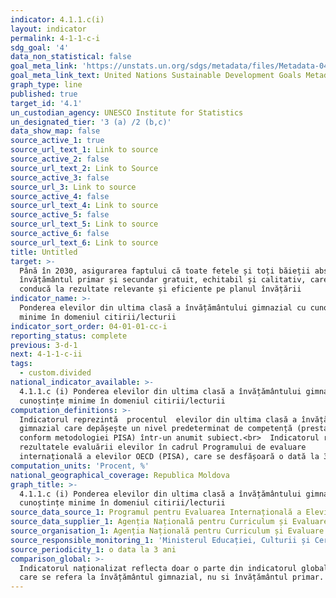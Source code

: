 ```yaml
---
indicator: 4.1.1.c(i)
layout: indicator
permalink: 4-1-1-c-i
sdg_goal: '4'
data_non_statistical: false
goal_meta_link: 'https://unstats.un.org/sdgs/metadata/files/Metadata-04-01-01.pdf'
goal_meta_link_text: United Nations Sustainable Development Goals Metadata (PDF 4.0 MB)
graph_type: line
published: true
target_id: '4.1'
un_custodian_agency: UNESCO Institute for Statistics
un_designated_tier: '3 (a) /2 (b,c)'
data_show_map: false
source_active_1: true
source_url_text_1: Link to source
source_active_2: false
source_url_text_2: Link to Source
source_active_3: false
source_url_3: Link to source
source_active_4: false
source_url_text_4: Link to source
source_active_5: false
source_url_text_5: Link to source
source_active_6: false
source_url_text_6: Link to source
title: Untitled
target: >-
  Până în 2030, asigurarea faptului că toate fetele și toți băieții absolvă
  învățământul primar și secundar gratuit, echitabil și calitativ, care să
  conducă la rezultate relevante și eficiente pe planul învățării
indicator_name: >-
  Ponderea elevilor din ultima clasă a învățământului gimnazial cu cunoștințe
  minime în domeniul citirii/lecturii
indicator_sort_order: 04-01-01-cc-i
reporting_status: complete
previous: 3-d-1
next: 4-1-1-c-ii
tags:
  - custom.divided
national_indicator_available: >-
  4.1.1.c (i) Ponderea elevilor din ultima clasă a învățământului gimnazial cu
  cunoștințe minime în domeniul citirii/lecturii
computation_definitions: >-
  Indicatorul reprezintă  procentul  elevilor din ultima clasă a învățământului
  gimnazial care depășește un nivel predeterminat de competență (prestabilit
  conform metodologiei PISA) într-un anumit subiect.<br>  Indicatorul reflectă
  rezultatele evaluării elevilor în cadrul Programului de evaluare
  internațională a elevilor OECD (PISA), care se desfășoară o dată la 3 ani.
computation_units: 'Procent, %'
national_geographical_coverage: Republica Moldova
graph_title: >-
  4.1.1.c (i) Ponderea elevilor din ultima clasă a învățământului gimnazial cu
  cunoștințe minime în domeniul citirii/lecturii
source_data_source_1: Programul pentru Evaluarea Internațională a Elevilor (PISA)
source_data_supplier_1: Agenția Națională pentru Curriculum și Evaluare
source_organisation_1: Agenția Națională pentru Curriculum și Evaluare
source_responsible_monitoring_1: 'Ministerul Educației, Culturii și Cercetării'
source_periodicity_1: o data la 3 ani
comparison_global: >-
  Indicatorul naționalizat reflecta doar o parte din indicatorul global, acea
  care se refera la învățământul gimnazial, nu si învățământul primar.
---
```

